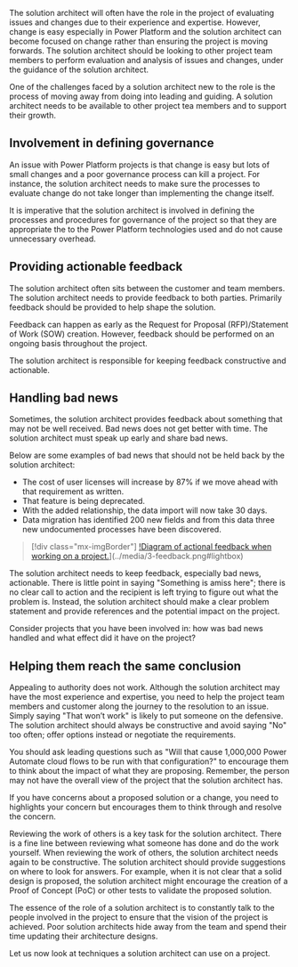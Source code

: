 The solution architect will often have the role in the project of evaluating issues and changes due to their experience and expertise. However, change is easy especially in Power Platform and the solution architect can become focused on change rather than ensuring the project is moving forwards. The solution architect should be looking to other project team members to perform evaluation and analysis of issues and changes, under the guidance of the solution architect.

One of the challenges faced by a solution architect new to the role is the process of moving away from doing  into leading and guiding. A solution architect needs to be available to other project tea members and to support their growth.

## Involvement in defining governance

An issue with Power Platform projects is that change is easy but lots of small changes and a poor governance process can kill a project. For instance, the solution architect needs to make sure the processes to evaluate change do not take longer than implementing the change itself.

It is imperative that the solution architect is involved in defining the processes and procedures for governance of the project so that they are appropriate the to the Power Platform technologies used and do not cause unnecessary overhead.

## Providing actionable feedback

The solution architect often sits between the customer and team members. The solution architect needs to provide feedback to both parties. Primarily feedback should be provided to help shape the solution.

Feedback can happen as early as the Request for Proposal (RFP)/Statement of Work (SOW) creation. However, feedback should be performed on an ongoing basis throughout the project.

The solution architect is responsible for keeping feedback constructive and actionable.

## Handling bad news

Sometimes, the solution architect provides feedback about something that may not be well received. Bad news does not get better with time. The solution architect must speak up early and share bad news.

Below are some examples of bad news that should not be held back by the solution architect:

- The cost of user licenses will increase by 87% if we move ahead with that requirement as written.
- That feature is being deprecated.
- With the added relationship, the data import will now take 30 days.
- Data migration has identified 200 new fields and from this data three new undocumented processes have been discovered.

> [!div class="mx-imgBorder"]
> [!Diagram of actional feedback when working on a project.](../media/2-feedback.png)](../media/3-feedback.png#lightbox)

The solution architect needs to keep feedback, especially bad news, actionable. There is little point in saying "Something is amiss here"; there is no clear call to action and the recipient is left trying to figure out what the problem is. Instead, the solution architect should make a clear problem statement and provide references and the potential impact on the project.

Consider projects that you have been involved in: how was bad news handled and what effect did it have on the project?

## Helping them reach the same conclusion

Appealing to authority does not work. Although the solution architect may have the most experience and expertise, you need to help the project team members and customer along the journey to the resolution to an issue. Simply saying "That won’t work" is likely to put someone on the defensive. The solution architect should always be constructive and avoid saying "No" too often; offer options instead or negotiate the requirements.

You should ask leading questions such as "Will that cause 1,000,000 Power Automate cloud flows to be run with that configuration?" to encourage them to think about the impact of what they are proposing. Remember, the person may not have the overall view of the project that the solution architect has.

If you have concerns about a proposed solution or a change, you need to highlights your concern but encourages them to think through and resolve the concern.

Reviewing the work of others is a key task for the solution architect. There is a fine line between reviewing what someone has done and do the work yourself. When reviewing the work of others, the solution architect needs again to be constructive. The solution architect should provide suggestions on where to look for answers. For example, when it is not clear that a solid design is proposed, the solution architect might encourage the creation of a Proof of Concept (PoC) or other tests to validate the proposed solution.

The essence of the role of a solution architect is to constantly talk to the people involved in the project to ensure that the vision of the project is achieved. Poor solution architects hide away from the team and spend their time updating their architecture designs.

Let us now look at techniques a solution architect can use on a project.

